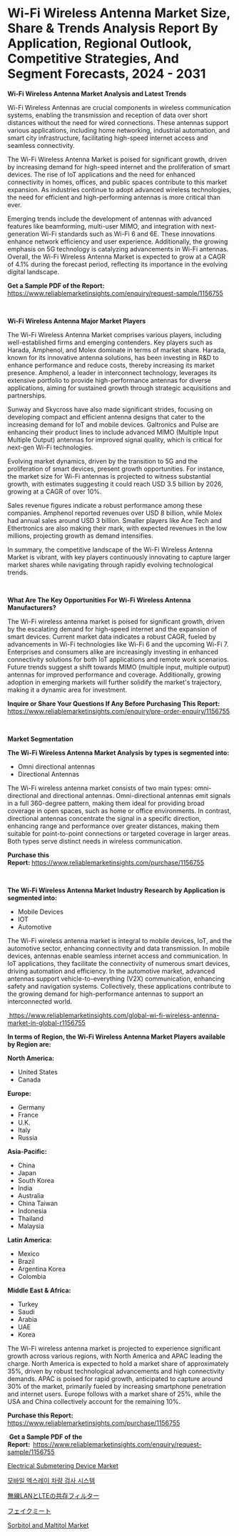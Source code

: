 <p><h1>Wi-Fi Wireless Antenna Market Size, Share & Trends Analysis Report By Application, Regional Outlook, Competitive Strategies, And Segment Forecasts, 2024 - 2031</h1></p><p><strong>Wi-Fi Wireless Antenna Market Analysis and Latest Trends</strong></p>
<p><p>Wi-Fi Wireless Antennas are crucial components in wireless communication systems, enabling the transmission and reception of data over short distances without the need for wired connections. These antennas support various applications, including home networking, industrial automation, and smart city infrastructure, facilitating high-speed internet access and seamless connectivity.</p><p>The Wi-Fi Wireless Antenna Market is poised for significant growth, driven by increasing demand for high-speed internet and the proliferation of smart devices. The rise of IoT applications and the need for enhanced connectivity in homes, offices, and public spaces contribute to this market expansion. As industries continue to adopt advanced wireless technologies, the need for efficient and high-performing antennas is more critical than ever.</p><p>Emerging trends include the development of antennas with advanced features like beamforming, multi-user MIMO, and integration with next-generation Wi-Fi standards such as Wi-Fi 6 and 6E. These innovations enhance network efficiency and user experience. Additionally, the growing emphasis on 5G technology is catalyzing advancements in Wi-Fi antennas. Overall, the Wi-Fi Wireless Antenna Market is expected to grow at a CAGR of 4.1% during the forecast period, reflecting its importance in the evolving digital landscape.</p></p>
<p><strong>Get a Sample PDF of the Report:&nbsp;</strong> <a href="https://www.reliablemarketinsights.com/enquiry/request-sample/1156755">https://www.reliablemarketinsights.com/enquiry/request-sample/1156755</a></p>
<p>&nbsp;</p>
<p><strong>Wi-Fi Wireless Antenna Major Market Players</strong></p>
<p><p>The Wi-Fi Wireless Antenna Market comprises various players, including well-established firms and emerging contenders. Key players such as Harada, Amphenol, and Molex dominate in terms of market share. Harada, known for its innovative antenna solutions, has been investing in R&D to enhance performance and reduce costs, thereby increasing its market presence. Amphenol, a leader in interconnect technology, leverages its extensive portfolio to provide high-performance antennas for diverse applications, aiming for sustained growth through strategic acquisitions and partnerships.</p><p>Sunway and Skycross have also made significant strides, focusing on developing compact and efficient antenna designs that cater to the increasing demand for IoT and mobile devices. Galtronics and Pulse are enhancing their product lines to include advanced MIMO (Multiple Input Multiple Output) antennas for improved signal quality, which is critical for next-gen Wi-Fi technologies.</p><p>Evolving market dynamics, driven by the transition to 5G and the proliferation of smart devices, present growth opportunities. For instance, the market size for Wi-Fi antennas is projected to witness substantial growth, with estimates suggesting it could reach USD 3.5 billion by 2026, growing at a CAGR of over 10%.</p><p>Sales revenue figures indicate a robust performance among these companies. Amphenol reported revenues over USD 8 billion, while Molex had annual sales around USD 3 billion. Smaller players like Ace Tech and Ethertronics are also making their mark, with expected revenues in the low millions, projecting growth as demand intensifies.</p><p>In summary, the competitive landscape of the Wi-Fi Wireless Antenna Market is vibrant, with key players continuously innovating to capture larger market shares while navigating through rapidly evolving technological trends.</p></p>
<p>&nbsp;</p>
<p><strong>What Are The Key Opportunities For Wi-Fi Wireless Antenna Manufacturers?</strong></p>
<p><p>The Wi-Fi wireless antenna market is poised for significant growth, driven by the escalating demand for high-speed internet and the expansion of smart devices. Current market data indicates a robust CAGR, fueled by advancements in Wi-Fi technologies like Wi-Fi 6 and the upcoming Wi-Fi 7. Enterprises and consumers alike are increasingly investing in enhanced connectivity solutions for both IoT applications and remote work scenarios. Future trends suggest a shift towards MIMO (multiple input, multiple output) antennas for improved performance and coverage. Additionally, growing adoption in emerging markets will further solidify the market's trajectory, making it a dynamic area for investment.</p></p>
<p><strong>Inquire or Share Your Questions If Any Before Purchasing This Report:</strong> <a href="https://www.reliablemarketinsights.com/enquiry/pre-order-enquiry/1156755">https://www.reliablemarketinsights.com/enquiry/pre-order-enquiry/1156755</a></p>
<p>&nbsp;</p>
<p><strong>Market Segmentation</strong></p>
<p><strong>The Wi-Fi Wireless Antenna Market Analysis by types is segmented into:</strong></p>
<p><ul><li>Omni directional antennas</li><li>Directional Antennas</li></ul></p>
<p><p>The Wi-Fi wireless antenna market consists of two main types: omni-directional and directional antennas. Omni-directional antennas emit signals in a full 360-degree pattern, making them ideal for providing broad coverage in open spaces, such as home or office environments. In contrast, directional antennas concentrate the signal in a specific direction, enhancing range and performance over greater distances, making them suitable for point-to-point connections or targeted coverage in larger areas. Both types serve distinct needs in wireless communication.</p></p>
<p><strong>Purchase this Report:&nbsp;</strong><a href="https://www.reliablemarketinsights.com/purchase/1156755">https://www.reliablemarketinsights.com/purchase/1156755</a></p>
<p>&nbsp;</p>
<p><strong>The Wi-Fi Wireless Antenna Market Industry Research by Application is segmented into:</strong></p>
<p><ul><li>Mobile Devices</li><li>IOT</li><li>Automotive</li></ul></p>
<p><p>The Wi-Fi wireless antenna market is integral to mobile devices, IoT, and the automotive sector, enhancing connectivity and data transmission. In mobile devices, antennas enable seamless internet access and communication. In IoT applications, they facilitate the connectivity of numerous smart devices, driving automation and efficiency. In the automotive market, advanced antennas support vehicle-to-everything (V2X) communication, enhancing safety and navigation systems. Collectively, these applications contribute to the growing demand for high-performance antennas to support an interconnected world.</p></p>
<p><a href="https://www.reliablemarketinsights.com/global-wi-fi-wireless-antenna-market-in-global-r1156755">&nbsp;https://www.reliablemarketinsights.com/global-wi-fi-wireless-antenna-market-in-global-r1156755</a></p>
<p><strong>In terms of Region, the Wi-Fi Wireless Antenna Market Players available by Region are:</strong></p>
<p>
    <p> <strong> North America: </strong>
        <ul>
            <li>United States</li>
            <li>Canada</li>
        </ul>
        </p> 
    <p> <strong> Europe: </strong>
        <ul>
            <li>Germany</li>
            <li>France</li>
            <li>U.K.</li>
            <li>Italy</li>
            <li>Russia</li>
        </ul>
        </p> 
    <p> <strong> Asia-Pacific: </strong>
        <ul>
            <li>China</li>
            <li>Japan</li>
            <li>South Korea</li>
            <li>India</li>
            <li>Australia</li>
            <li>China Taiwan</li>
            <li>Indonesia</li>
            <li>Thailand</li>
            <li>Malaysia</li>
        </ul>
        </p> 
    <p> <strong> Latin America: </strong>
        <ul>
            <li>Mexico</li>
            <li>Brazil</li>
            <li>Argentina Korea</li>
            <li>Colombia</li>
        </ul>
        </p> 
    <p> <strong> Middle East & Africa: </strong>
        <ul>
            <li>Turkey</li>
            <li>Saudi</li>
            <li>Arabia</li>
            <li>UAE</li>
            <li>Korea</li>
        </ul>
    </p>
    </p>
<p><p>The Wi-Fi wireless antenna market is projected to experience significant growth across various regions, with North America and APAC leading the charge. North America is expected to hold a market share of approximately 35%, driven by robust technological advancements and high connectivity demands. APAC is poised for rapid growth, anticipated to capture around 30% of the market, primarily fueled by increasing smartphone penetration and internet users. Europe follows with a market share of 25%, while the USA and China collectively account for the remaining 10%.</p></p>
<p><strong>Purchase this Report: </strong><a href="https://www.reliablemarketinsights.com/purchase/1156755">https://www.reliablemarketinsights.com/purchase/1156755</a></p>
<p>&nbsp;<strong>Get a Sample PDF of the Report:&nbsp;&nbsp;</strong><a href="https://www.reliablemarketinsights.com/enquiry/request-sample/1156755">https://www.reliablemarketinsights.com/enquiry/request-sample/1156755</a></p>
<p><strong></strong></p>
<p><p><a href="https://github.com/globismark/Market-Research-Report-List-5/blob/main/electrical-submetering-device-market.md">Electrical Submetering Device Market</a></p><p><a href="https://medium.com/@chongespinoza76/mobile-x-ray-vehicle-screening-system-market-%EC%9D%98-%EA%B8%80%EB%A1%9C%EB%B2%8C-%EC%8B%9C%EC%9E%A5-%EA%B0%9C%EC%9A%94%EB%8A%94-%EC%A0%84-%EC%84%B8%EA%B3%84-%EB%B0%8F-%EC%A3%BC%EC%9A%94-%EC%8B%9C%EC%9E%A5%EC%9D%98-%EC%82%B0%EC%97%85%EC%97%90-%EC%98%81%ED%96%A5%EC%9D%84-%EB%AF%B8%EC%B9%98%EB%8A%94-%EC%A3%BC%EC%9A%94-%ED%8A%B8%EB%A0%8C%EB%93%9C%EC%97%90-%EB%8C%80%ED%95%9C-e4e2ae7464d9">모바일 엑스레이 차량 검사 시스템</a></p><p><a href="https://medium.com/@winonawolff1921/wifi-and-lte-coexistence-filter-market-%E3%81%AE%E3%82%B0%E3%83%AD%E3%83%BC%E3%83%90%E3%83%AB%E5%B8%82%E5%A0%B4%E6%A6%82%E8%A6%81%E3%81%AF-%E4%B8%96%E7%95%8C%E3%81%8A%E3%82%88%E3%81%B3%E4%B8%BB%E8%A6%81%E5%B8%82%E5%A0%B4%E3%81%AB%E3%81%8A%E3%81%91%E3%82%8B%E6%A5%AD%E7%95%8C%E3%81%AB%E5%BD%B1%E9%9F%BF%E3%82%92%E4%B8%8E%E3%81%88%E3%82%8B%E4%B8%BB%E8%A6%81%E3%81%AA%E3%83%88%E3%83%AC%E3%83%B3%E3%83%89%E3%81%AB%E3%81%A4%E3%81%84%E3%81%A6-%E7%8B%AC%E8%87%AA%E3%81%AE%E8%A6%96%E7%82%B9%E3%82%92%E6%8F%90%E4%BE%9B%E3%81%97%E3%81%BE%E3%81%99-a25daad61a19">無線LANとLTEの共存フィルター</a></p><p><a href="https://medium.com/@winonawolff1921/fake-meats-market-%E3%81%AF-%E3%82%B3%E3%82%B9%E3%83%88%E7%AE%A1%E7%90%86%E3%81%A8%E5%8A%B9%E7%8E%87%E5%90%91%E4%B8%8A%E3%82%92%E5%84%AA%E5%85%88%E3%81%97%E3%81%BE%E3%81%99-%E3%81%95%E3%82%89%E3%81%AB-%E5%A0%B1%E5%91%8A%E6%9B%B8%E3%81%AF%E5%B8%82%E5%A0%B4%E3%81%AE%E9%9C%80%E8%A6%81%E9%9D%A2%E3%81%A8%E4%BE%9B%E7%B5%A6%E9%9D%A2%E3%81%AE%E4%B8%A1%E6%96%B9%E3%82%92%E3%82%AB%E3%83%90%E3%83%BC%E3%81%97%E3%81%A6%E3%81%84%E3%81%BE%E3%81%99-fake-meats-%E5%B8%82%E5%A0%B4%E3%81%AF-2024-%E3%81%8B%E3%82%89-7-8-752c1f351f79">フェイクミート</a></p><p><a href="https://www.linkedin.com/pulse/what-growth-drivers-sorbitol-maltitol-market-comprehensive-study-naraf?trackingId=vlLTE7jbQiWVWX6Tp%2F9pNg%3D%3D">Sorbitol and Maltitol Market</a></p></p>